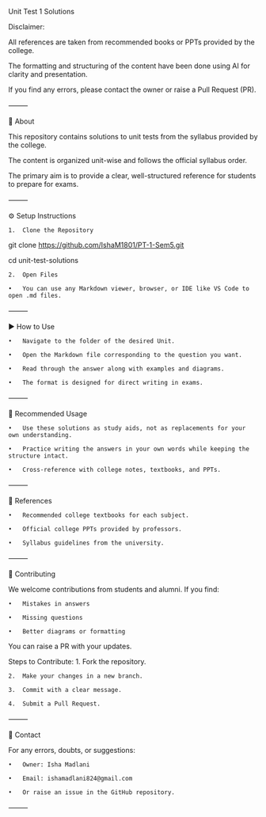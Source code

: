 Unit Test 1  Solutions

Disclaimer:

All references are taken from recommended books or PPTs provided by the college.

The formatting and structuring of the content have been done using AI for clarity and presentation.

If you find any errors, please contact the owner or raise a Pull Request (PR).

⸻

📌 About

This repository contains solutions to unit tests from the syllabus provided by the college.

The content is organized unit-wise and follows the official syllabus order.

The primary aim is to provide a clear, well-structured reference for students to prepare for exams.

⸻


⚙️ Setup Instructions

	1.	Clone the Repository

git clone https://github.com/IshaM1801/PT-1-Sem5.git

cd unit-test-solutions


	2.	Open Files
 
	•	You can use any Markdown viewer, browser, or IDE like VS Code to open .md files.

⸻

▶️ How to Use

	•	Navigate to the folder of the desired Unit.
 
	•	Open the Markdown file corresponding to the question you want.
 
	•	Read through the answer along with examples and diagrams.
 
	•	The format is designed for direct writing in exams.

⸻

📖 Recommended Usage

	•	Use these solutions as study aids, not as replacements for your own understanding.
 
	•	Practice writing the answers in your own words while keeping the structure intact.
 
	•	Cross-reference with college notes, textbooks, and PPTs.

⸻

📜 References

	•	Recommended college textbooks for each subject.
 
	•	Official college PPTs provided by professors.
 
	•	Syllabus guidelines from the university.

⸻

🤝 Contributing

We welcome contributions from students and alumni. If you find:

	•	Mistakes in answers
 
	•	Missing questions
 
	•	Better diagrams or formatting

You can raise a PR with your updates.


Steps to Contribute:
	1.	Fork the repository.
 
	2.	Make your changes in a new branch.
 
	3.	Commit with a clear message.
 
	4.	Submit a Pull Request.

⸻

📧 Contact

For any errors, doubts, or suggestions:

	•	Owner: Isha Madlani
 
	•	Email: ishamadlani824@gmail.com
 
	•	Or raise an issue in the GitHub repository.

⸻
